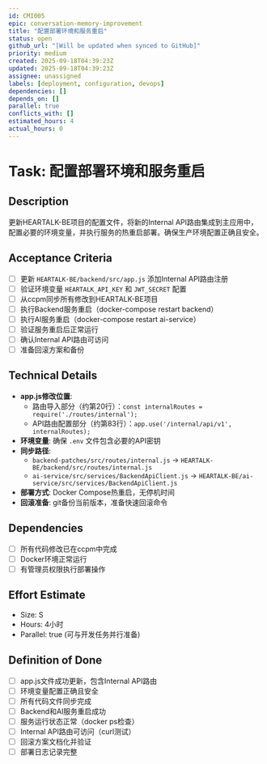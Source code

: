 ```yaml
---
id: CMI005
epic: conversation-memory-improvement
title: "配置部署环境和服务重启"
status: open
github_url: "[Will be updated when synced to GitHub]"
priority: medium
created: 2025-09-18T04:39:23Z
updated: 2025-09-18T04:39:23Z
assignee: unassigned
labels: [deployment, configuration, devops]
dependencies: []
depends_on: []
parallel: true
conflicts_with: []
estimated_hours: 4
actual_hours: 0
---
```


# Task: 配置部署环境和服务重启

## Description
更新HEARTALK-BE项目的配置文件，将新的Internal API路由集成到主应用中，配置必要的环境变量，并执行服务的热重启部署。确保生产环境配置正确且安全。

## Acceptance Criteria
- [ ] 更新 `HEARTALK-BE/backend/src/app.js` 添加Internal API路由注册
- [ ] 验证环境变量 `HEARTALK_API_KEY` 和 `JWT_SECRET` 配置
- [ ] 从ccpm同步所有修改到HEARTALK-BE项目
- [ ] 执行Backend服务重启（docker-compose restart backend）
- [ ] 执行AI服务重启（docker-compose restart ai-service）
- [ ] 验证服务重启后正常运行
- [ ] 确认Internal API路由可访问
- [ ] 准备回滚方案和备份

## Technical Details
- **app.js修改位置**: 
  - 路由导入部分（约第20行）：`const internalRoutes = require('./routes/internal');`
  - API路由配置部分（约第83行）：`app.use('/internal/api/v1', internalRoutes);`
- **环境变量**: 确保 `.env` 文件包含必要的API密钥
- **同步路径**: 
  - `backend-patches/src/routes/internal.js` → `HEARTALK-BE/backend/src/routes/internal.js`
  - `ai-service/src/services/BackendApiClient.js` → `HEARTALK-BE/ai-service/src/services/BackendApiClient.js`
- **部署方式**: Docker Compose热重启，无停机时间
- **回滚准备**: git备份当前版本，准备快速回滚命令

## Dependencies
- [ ] 所有代码修改已在ccpm中完成
- [ ] Docker环境正常运行
- [ ] 有管理员权限执行部署操作

## Effort Estimate
- Size: S
- Hours: 4小时
- Parallel: true (可与开发任务并行准备)

## Definition of Done
- [ ] app.js文件成功更新，包含Internal API路由
- [ ] 环境变量配置正确且安全
- [ ] 所有代码文件同步完成
- [ ] Backend和AI服务重启成功
- [ ] 服务运行状态正常（docker ps检查）
- [ ] Internal API路由可访问（curl测试）
- [ ] 回滚方案文档化并验证
- [ ] 部署日志记录完整